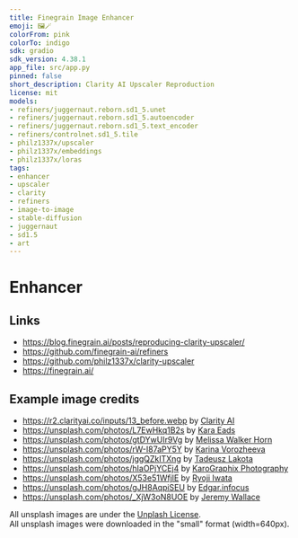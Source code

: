 ```yaml
---
title: Finegrain Image Enhancer
emoji: 🖼️🪄
colorFrom: pink
colorTo: indigo
sdk: gradio
sdk_version: 4.38.1
app_file: src/app.py
pinned: false
short_description: Clarity AI Upscaler Reproduction
license: mit
models:
- refiners/juggernaut.reborn.sd1_5.unet
- refiners/juggernaut.reborn.sd1_5.autoencoder
- refiners/juggernaut.reborn.sd1_5.text_encoder
- refiners/controlnet.sd1_5.tile
- philz1337x/upscaler
- philz1337x/embeddings
- philz1337x/loras
tags:
- enhancer
- upscaler
- clarity
- refiners
- image-to-image
- stable-diffusion
- juggernaut
- sd1.5
- art
---
```


# Enhancer

## Links

- https://blog.finegrain.ai/posts/reproducing-clarity-upscaler/
- https://github.com/finegrain-ai/refiners
- https://github.com/philz1337x/clarity-upscaler
- https://finegrain.ai/

## Example image credits

- https://r2.clarityai.co/inputs/13_before.webp by [Clarity AI](https://clarityai.co/)
- https://unsplash.com/photos/L7EwHkq1B2s by [Kara Eads](https://unsplash.com/@karaeads)
- https://unsplash.com/photos/gtDYwUIr9Vg by [Melissa Walker Horn](https://unsplash.com/@eilivsonas)
- https://unsplash.com/photos/rW-I87aPY5Y by [Karina Vorozheeva](https://unsplash.com/@_k_arinn)
- https://unsplash.com/photos/jggQZkITXng by [Tadeusz Lakota](https://unsplash.com/@tadekl)
- https://unsplash.com/photos/hIaOPjYCEj4 by [KaroGraphix Photography](https://unsplash.com/@karographix)
- https://unsplash.com/photos/X53e51WfjlE by [Ryoji Iwata](https://unsplash.com/@ryoji__iwata)
- https://unsplash.com/photos/gJH8AqpiSEU by [Edgar.infocus](https://unsplash.com/@edgar_infocus)
- https://unsplash.com/photos/_XjW3oN8UOE by [Jeremy Wallace](https://unsplash.com/@jdanielw)

All unsplash images are under the [Unplash License](https://unsplash.com/license). \
All unsplash images were downloaded in the "small" format (width=640px).
